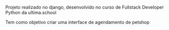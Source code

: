 Projeto realizado no django, desenvolvido no curso de Fullstack Developer Python da ultima.school

Tem como objetivo criar uma interface de agendamento de petshop
